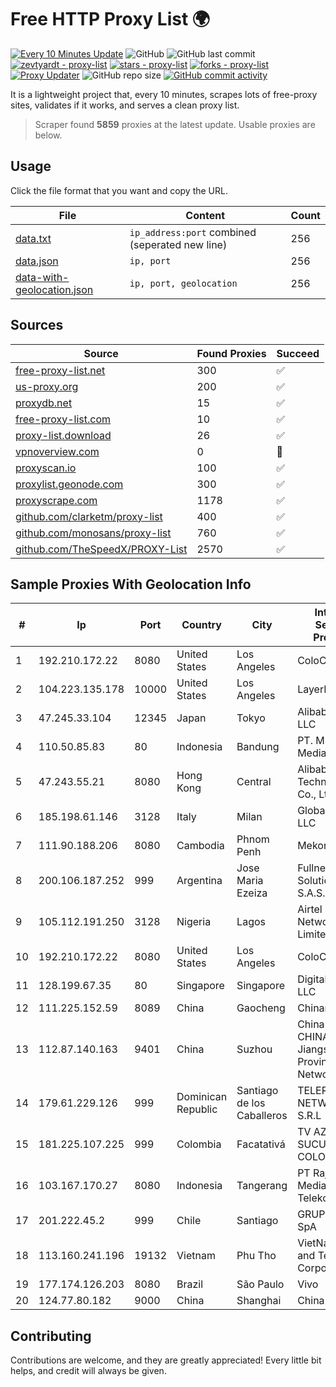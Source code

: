 
# Free HTTP Proxy List 🌍

[![Every 10 Minutes Update](https://github.com/mertguvencli/http-proxy-list/actions/workflows/main.yml/badge.svg?branch=main)](https://github.com/mertguvencli/http-proxy-list/actions/workflows/main.yml)
![GitHub](https://img.shields.io/github/license/mertguvencli/http-proxy-list)
![GitHub last commit](https://img.shields.io/github/last-commit/mertguvencli/http-proxy-list)
[![zevtyardt - proxy-list](https://img.shields.io/static/v1?label=zevtyardt&message=proxy-list&color=blue&logo=github)](https://github.com/zevtyardt/proxy-list "Go to GitHub repo")
[![stars - proxy-list](https://img.shields.io/github/stars/zevtyardt/proxy-list?style=social)](https://github.com/zevtyardt/proxy-list)
[![forks - proxy-list](https://img.shields.io/github/forks/zevtyardt/proxy-list?style=social)](https://github.com/zevtyardt/proxy-list)
[![Proxy Updater](https://github.com/zevtyardt/proxy-list/workflows/Proxy%20Updater/badge.svg)](https://github.com/zevtyardt/proxy-list/actions?query=workflow:"Proxy+Updater")
![GitHub repo size](https://img.shields.io/github/repo-size/zevtyardt/proxy-list)
[![GitHub commit activity](https://img.shields.io/github/commit-activity/m/zevtyardt/proxy-list?logo=commits)](https://github.com/zevtyardt/proxy-list/commits/main)

It is a lightweight project that, every 10 minutes, scrapes lots of free-proxy sites, validates if it works, and serves a clean proxy list.

> Scraper found **5859** proxies at the latest update. Usable proxies are below.

## Usage

Click the file format that you want and copy the URL.

|File|Content|Count|
|----|-------|-----|
|[data.txt](https://raw.githubusercontent.com/mertguvencli/http-proxy-list/main/proxy-list/data.txt)|`ip_address:port` combined (seperated new line)|256|
|[data.json](https://raw.githubusercontent.com/mertguvencli/http-proxy-list/main/proxy-list/data.json)|`ip, port`|256|
|[data-with-geolocation.json](https://raw.githubusercontent.com/mertguvencli/http-proxy-list/main/proxy-list/data-with-geolocation.json)|`ip, port, geolocation`|256|

## Sources

|Source|Found Proxies|Succeed|
|------|-------------|-------|
|[free-proxy-list.net](https://free-proxy-list.net)|300|✅|
|[us-proxy.org](https://www.us-proxy.org)|200|✅|
|[proxydb.net](http://proxydb.net)|15|✅|
|[free-proxy-list.com](https://free-proxy-list.com/?page=&port=&type%5B%5D=http&type%5B%5D=https&up_time=0&search=Search)|10|✅|
|[proxy-list.download](https://www.proxy-list.download/HTTP)|26|✅|
|[vpnoverview.com](https://vpnoverview.com/privacy/anonymous-browsing/free-proxy-servers)|0|🚫|
|[proxyscan.io](https://www.proxyscan.io)|100|✅|
|[proxylist.geonode.com](https://proxylist.geonode.com/api/proxy-list?limit=300&page=1&sort_by=lastChecked&sort_type=desc&protocols=http,https)|300|✅|
|[proxyscrape.com](https://api.proxyscrape.com/v2/?request=displayproxies&protocol=http&timeout=10000&country=all&ssl=all&anonymity=all)|1178|✅|
|[github.com/clarketm/proxy-list](https://raw.githubusercontent.com/clarketm/proxy-list/master/proxy-list-raw.txt)|400|✅|
|[github.com/monosans/proxy-list](https://raw.githubusercontent.com/monosans/proxy-list/main/proxies/http.txt)|760|✅|
|[github.com/TheSpeedX/PROXY-List](https://raw.githubusercontent.com/TheSpeedX/PROXY-List/master/http.txt)|2570|✅|


## Sample Proxies With Geolocation Info

|#|Ip|Port|Country|City|Internet Service Provider|
|-|--|----|-------|----|-------------------------|
|1|192.210.172.22|8080|United States|Los Angeles|ColoCrossing|
|2|104.223.135.178|10000|United States|Los Angeles|LayerHost|
|3|47.245.33.104|12345|Japan|Tokyo|Alibaba.com LLC|
|4|110.50.85.83|80|Indonesia|Bandung|PT. MNC Kabel Mediacom|
|5|47.243.55.21|8080|Hong Kong|Central|Alibaba (US) Technology Co., Ltd.|
|6|185.198.61.146|3128|Italy|Milan|Global Router LLC|
|7|111.90.188.206|8080|Cambodia|Phnom Penh|MekongNet|
|8|200.106.187.252|999|Argentina|Jose Maria Ezeiza|Fullnet Solutions S.A.S.|
|9|105.112.191.250|3128|Nigeria|Lagos|Airtel Networks Limited|
|10|192.210.172.22|8080|United States|Los Angeles|ColoCrossing|
|11|128.199.67.35|80|Singapore|Singapore|DigitalOcean, LLC|
|12|111.225.152.59|8089|China|Gaocheng|Chinanet|
|13|112.87.140.163|9401|China|Suzhou|China Unicom CHINA169 Jiangsu Province Network|
|14|179.61.229.126|999|Dominican Republic|Santiago de los Caballeros|TELERY NETWORKS, S.R.L|
|15|181.225.107.225|999|Colombia|Facatativá|TV AZTECA SUCURSAL COLOMBIA|
|16|103.167.170.27|8080|Indonesia|Tangerang|PT Rajeg Media Telekomunikasi|
|17|201.222.45.2|999|Chile|Santiago|GRUPO ULLOA SpA|
|18|113.160.241.196|19132|Vietnam|Phu Tho|VietNam Post and Telecom Corporation|
|19|177.174.126.203|8080|Brazil|São Paulo|Vivo|
|20|124.77.80.182|9000|China|Shanghai|China Telecom|



## Contributing

Contributions are welcome, and they are greatly appreciated! Every
little bit helps, and credit will always be given.

